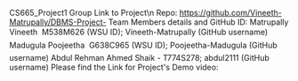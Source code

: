 CS665_Project1 Group Link to Project\n
Repo: https://github.com/Vineeth-Matrupally/DBMS-Project- Team Members
details and GitHub ID: Matrupally Vineeth  M538M626 (WSU ID);
Vineeth-Matrupally (GitHub username) Madugula Poojeetha  G638C965 (WSU
ID); Poojeetha-Madugula (GitHub username) Abdul Rehman Ahmed Shaik -
T774S278; abdul2111 (GitHub username) Please find the Link for
Project\'s Demo video:
